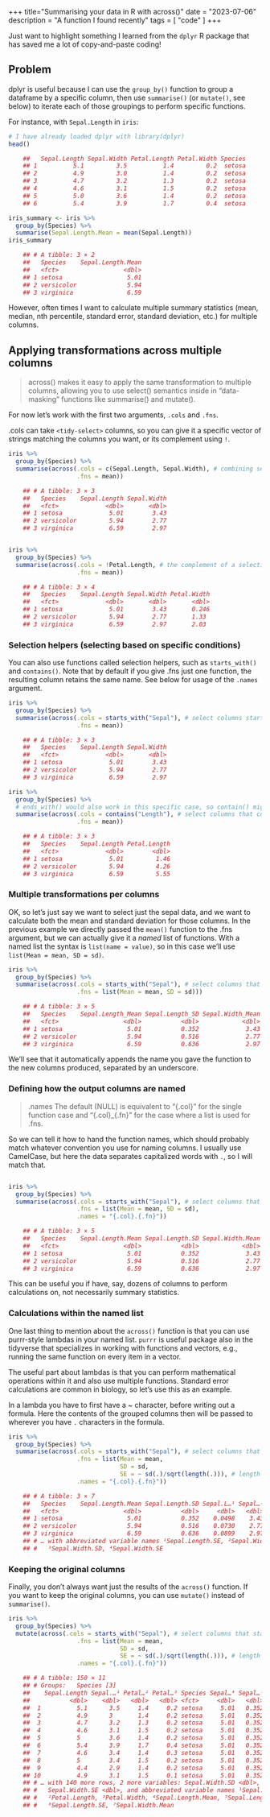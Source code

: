 +++
title="Summarising your data in R with across()"
date = "2023-07-06"
description = "A function I found recently"
tags = [
    "code"
]
+++

Just want to highlight something I learned from the `dplyr` R package that
has saved me a lot of copy-and-paste coding!

## Problem

dplyr is useful because I can use the `group_by()` function to group a dataframe by a specific column, then use `summarise()` (or `mutate()`, see below) to iterate each of those groupings to perform specific functions.

For instance, with `Sepal.Length` in `iris`:

``` r
# I have already loaded dplyr with library(dplyr)
head()

    ##   Sepal.Length Sepal.Width Petal.Length Petal.Width Species
    ## 1          5.1         3.5          1.4         0.2  setosa
    ## 2          4.9         3.0          1.4         0.2  setosa
    ## 3          4.7         3.2          1.3         0.2  setosa
    ## 4          4.6         3.1          1.5         0.2  setosa
    ## 5          5.0         3.6          1.4         0.2  setosa
    ## 6          5.4         3.9          1.7         0.4  setosa

iris_summary <- iris %>%
  group_by(Species) %>%
  summarise(Sepal.Length.Mean = mean(Sepal.Length))
iris_summary

    ## # A tibble: 3 × 2
    ##   Species    Sepal.Length.Mean
    ##   <fct>                  <dbl>
    ## 1 setosa                  5.01
    ## 2 versicolor              5.94
    ## 3 virginica               6.59
```
However, often times I want to calculate multiple summary statistics (mean, median, nth percentile, standard error, standard deviation, etc.) for multiple columns.

## Applying transformations across multiple columns

> across() makes it easy to apply the same transformation to multiple
> columns, allowing you to use select() semantics inside in
> “data-masking” functions like summarise() and mutate().

For now let’s work with the first two arguments, `.cols` and `.fns`.

.cols can take `<tidy-select>` columns, so you can give it a specific vector of strings matching the columns you want, or its complement using `!`.

``` r
iris %>%
  group_by(Species) %>%
  summarise(across(.cols = c(Sepal.Length, Sepal.Width), # combining selections
                   .fns = mean))

    ## # A tibble: 3 × 3
    ##   Species    Sepal.Length Sepal.Width
    ##   <fct>             <dbl>       <dbl>
    ## 1 setosa             5.01        3.43
    ## 2 versicolor         5.94        2.77
    ## 3 virginica          6.59        2.97


iris %>%
  group_by(Species) %>%
  summarise(across(.cols = !Petal.Length, # the complement of a selection
                   .fns = mean))

    ## # A tibble: 3 × 4
    ##   Species    Sepal.Length Sepal.Width Petal.Width
    ##   <fct>             <dbl>       <dbl>       <dbl>
    ## 1 setosa             5.01        3.43       0.246
    ## 2 versicolor         5.94        2.77       1.33
    ## 3 virginica          6.59        2.97       2.03
```

### Selection helpers (selecting based on specific conditions)

You can also use functions called selection helpers, such as
`starts_with()` and `contains()`. Note that by default if you give .fns just
one function, the resulting column retains the same name. See below for
usage of the `.names` argument.

```r
iris %>%
  group_by(Species) %>%
  summarise(across(.cols = starts_with("Sepal"), # select columns starting with "Sepal"
                   .fns = mean))

    ## # A tibble: 3 × 3
    ##   Species    Sepal.Length Sepal.Width
    ##   <fct>             <dbl>       <dbl>
    ## 1 setosa             5.01        3.43
    ## 2 versicolor         5.94        2.77
    ## 3 virginica          6.59        2.97

iris %>%
  group_by(Species) %>%
  # ends_with() would also work in this specific case, so contain() might be more appropriate for string patterns that are in the middle of the column name.
  summarise(across(.cols = contains("Length"), # select columns that contain "Length".
                   .fns = mean))

    ## # A tibble: 3 × 3
    ##   Species    Sepal.Length Petal.Length
    ##   <fct>             <dbl>        <dbl>
    ## 1 setosa             5.01         1.46
    ## 2 versicolor         5.94         4.26
    ## 3 virginica          6.59         5.55

```

### Multiple transformations per columns

OK, so let’s just say we want to select just the sepal data, and we want
to calculate both the mean and standard deviation for those columns. In
the previous example we directly passed the `mean()` function to the .fns
argument, but we can actually give it a *named* list of functions. With
a named list the syntax is `list(name = value)`, so in this case we’ll use
`list(Mean = mean, SD = sd)`.

```r
iris %>%
  group_by(Species) %>%
  summarise(across(.cols = starts_with("Sepal"), # select columns that start with "Sepal".
                   .fns = list(Mean = mean, SD = sd)))

    ## # A tibble: 3 × 5
    ##   Species    Sepal.Length_Mean Sepal.Length_SD Sepal.Width_Mean Sepal.Width_SD
    ##   <fct>                  <dbl>           <dbl>            <dbl>          <dbl>
    ## 1 setosa                  5.01           0.352             3.43          0.379
    ## 2 versicolor              5.94           0.516             2.77          0.314
    ## 3 virginica               6.59           0.636             2.97          0.322
```
We’ll see that it automatically appends the name you gave the function
to the new columns produced, separated by an underscore.

### Defining how the output columns are named

> .names The default (NULL) is equivalent to “{.col}” for the single
> function case and “{.col}\_{.fn}” for the case where a list is used
> for .fns.

So we can tell it how to hand the function names, which should probably
match whatever convention you use for naming columns. I usually use
CamelCase, but here the data separates capitalized words with `.`, so I
will match that.

``` r

iris %>%
  group_by(Species) %>%
  summarise(across(.cols = starts_with("Sepal"), # select columns that start with "Sepal".
                   .fns = list(Mean = mean, SD = sd),
                   .names = "{.col}.{.fn}"))

    ## # A tibble: 3 × 5
    ##   Species    Sepal.Length.Mean Sepal.Length.SD Sepal.Width.Mean Sepal.Width.SD
    ##   <fct>                  <dbl>           <dbl>            <dbl>          <dbl>
    ## 1 setosa                  5.01           0.352             3.43          0.379
    ## 2 versicolor              5.94           0.516             2.77          0.314
    ## 3 virginica               6.59           0.636             2.97          0.322

```
This can be useful you if have, say, dozens of columns to perform
calculations on, not necessarily summary statistics.

### Calculations within the named list

One last thing to mention about the `across()` function is that you can use purrr-style
lambdas in your named list. `purrr` is useful package also in the
tidyverse that specializes in working with functions and vectors, e.g.,
running the same function on every item in a vector.

The useful part about lambdas is that you can perform mathematical
operations within it and also use multiple functions. Standard error
calculations are common in biology, so let’s use this as an example.

In a lambda you have to first have a \~ character, before writing out a
formula. Here the contents of the grouped columns then will be passed to wherever
you have `.` characters in the formula.

```r
iris %>%
  group_by(Species) %>%
  summarise(across(.cols = starts_with("Sepal"), # select columns that start with "Sepal".
                   .fns = list(Mean = mean,
                               SD = sd,
                               SE = ~ sd(.)/sqrt(length(.))), # length returns the number of items in the groupings of the column, i.e. per species
                   .names = "{.col}.{.fn}"))

    ## # A tibble: 3 × 7
    ##   Species    Sepal.Length.Mean Sepal.Length.SD Sepal.L…¹ Sepal…² Sepal…³ Sepal…⁴
    ##   <fct>                  <dbl>           <dbl>     <dbl>   <dbl>   <dbl>   <dbl>
    ## 1 setosa                  5.01           0.352    0.0498    3.43   0.379  0.0536
    ## 2 versicolor              5.94           0.516    0.0730    2.77   0.314  0.0444
    ## 3 virginica               6.59           0.636    0.0899    2.97   0.322  0.0456
    ## # … with abbreviated variable names ¹​Sepal.Length.SE, ²​Sepal.Width.Mean,
    ## #   ³​Sepal.Width.SD, ⁴​Sepal.Width.SE
```

### Keeping the original columns

Finally, you don’t always want just the results of the `across()`
function. If you want to keep the original columns, you can use `mutate()`
instead of `summarise()`.

```r
iris %>%
  group_by(Species) %>%
  mutate(across(.cols = starts_with("Sepal"), # select columns that start with "Sepal".
                   .fns = list(Mean = mean,
                               SD = sd,
                               SE = ~ sd(.)/sqrt(length(.))), # length returns the number of items in the groupings of the column, i.e. per species
                   .names = "{.col}.{.fn}"))

    ## # A tibble: 150 × 11
    ## # Groups:   Species [3]
    ##    Sepal.Length Sepal.…¹ Petal…² Petal…³ Species Sepal…⁴ Sepal…⁵ Sepal…⁶ Sepal…⁷
    ##           <dbl>    <dbl>   <dbl>   <dbl> <fct>     <dbl>   <dbl>   <dbl>   <dbl>
    ##  1          5.1      3.5     1.4     0.2 setosa     5.01   0.352  0.0498    3.43
    ##  2          4.9      3       1.4     0.2 setosa     5.01   0.352  0.0498    3.43
    ##  3          4.7      3.2     1.3     0.2 setosa     5.01   0.352  0.0498    3.43
    ##  4          4.6      3.1     1.5     0.2 setosa     5.01   0.352  0.0498    3.43
    ##  5          5        3.6     1.4     0.2 setosa     5.01   0.352  0.0498    3.43
    ##  6          5.4      3.9     1.7     0.4 setosa     5.01   0.352  0.0498    3.43
    ##  7          4.6      3.4     1.4     0.3 setosa     5.01   0.352  0.0498    3.43
    ##  8          5        3.4     1.5     0.2 setosa     5.01   0.352  0.0498    3.43
    ##  9          4.4      2.9     1.4     0.2 setosa     5.01   0.352  0.0498    3.43
    ## 10          4.9      3.1     1.5     0.1 setosa     5.01   0.352  0.0498    3.43
    ## # … with 140 more rows, 2 more variables: Sepal.Width.SD <dbl>,
    ## #   Sepal.Width.SE <dbl>, and abbreviated variable names ¹​Sepal.Width,
    ## #   ²​Petal.Length, ³​Petal.Width, ⁴​Sepal.Length.Mean, ⁵​Sepal.Length.SD,
    ## #   ⁶​Sepal.Length.SE, ⁷​Sepal.Width.Mean

```
